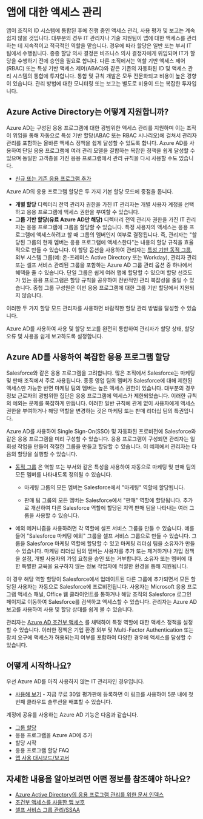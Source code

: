 <properties
  pageTitle="Azure AD를 사용하는 앱에 대한 액세스 관리 | Microsoft Azure"
  description="Azure Active Directory는 조직이 앱을 각 사용자가 액세스할 수 있도록 지정하는 방법을 설명합니다."
  services="active-directory"
  documentationCenter=""
  authors="femila"
  manager="femila"
  editor=""/>

 <tags
  ms.service="active-directory"
  ms.workload="identity"
  ms.tgt_pltfrm="na"
  ms.devlang="na"
  ms.topic="article"
  ms.date="10/13/2016"
  ms.author="femila"/>



# <a name="managing-access-to-apps"></a>앱에 대한 액세스 관리

앱이 조직의 ID 시스템에 통합된 후에 진행 중인 액세스 관리, 사용 평가 및 보고는 계속 쉽지 않을 것입니다. 대부분의 경우 IT 관리자나 기술 지원팀이 앱에 대한 액세스를 관리하는 데 지속적이고 적극적인 역할을 맡습니다. 경우에 따라 할당은 일반 또는 부서 IT 팀에서 수행됩니다. 종종 할당 의사 결정은 비즈니스 의사 결정자에게 위임되며 IT가 할당을 수행하기 전에 승인을 필요로 합니다.  다른 조직에서는 역할 기반 액세스 제어(RBAC) 또는 특성 기반 액세스 제어(ABAC)와 같은 기존의 자동화된 ID 및 액세스 관리 시스템의 통합에 투자합니다. 통합 및 규칙 개발은 모두 전문화되고 비용이 높은 경향이 있습니다. 관리 방법에 대한 모니터링 또는 보고는 별도로 비용이 드는 복잡한 투자입니다.

## <a name="how-does-azure-active-directory-help?"></a>Azure Active Directory는 어떻게 지원합니까?

 Azure AD는 구성된 응용 프로그램에 대한 광범위한 액세스 관리를 지원하며 이는 조직이 위임을 통해 자동으로 특성 기반 할당(ABAC 또는 RBAC 시나리오)에 걸쳐서 관리자 관리를 포함하는 올바른 액세스 정책을 쉽게 달성할 수 있도록 합니다. Azure AD를 사용하여 단일 응용 프로그램에 여러 관리 모델을 결합하는 복잡한 정책을 쉽게 달성할 수 있으며 동일한 고객층을 가진 응용 프로그램에서 관리 규칙을 다시 사용할 수도 있습니다.

 - [신규 또는 기존 응용 프로그램 추가](active-directory-sso-integrate-saas-apps.md)


 Azure AD의 응용 프로그램 할당은 두 가지 기본 할당 모드에 중점을 둡니다.

- **개별 할당** 디렉터리 전역 관리자 권한을 가진 IT 관리자는 개별 사용자 계정을 선택하고 응용 프로그램에 액세스 권한을 부여할 수 있습니다.
- **그룹 기반 할당(유료 Azure AD만 해당)** 디렉터리 전역 관리자 권한을 가진 IT 관리자는 응용 프로그램에 그룹을 할당할 수 있습니다. 특정 사용자의 액세스는 응용 프로그램에 액세스하려고 할 때 그룹의 멤버인지 여부로 결정됩니다. 즉, 관리자는 "할당된 그룹의 현재 멤버는 응용 프로그램에 액세스한다"는 내용의 할당 규칙을 효율적으로 만들 수 있습니다. 이 할당 옵션을 사용하여 관리자는 [특성 기반 동적 그룹](active-directory-accessmanagement-manage-groups.md), 외부 시스템 그룹(예: 온-프레미스 Active Directory 또는 Workday), 관리자 관리 또는 셀프 서비스 관리된 그룹을 포함하는 Azure AD 그룹 관리 옵션 중 하나에서 혜택을 줄 수 있습니다. 단일 그룹은 쉽게 여러 앱에 할당할 수 있으며 할당 선호도가 있는 응용 프로그램은 할당 규칙을 공유하여 전반적인 관리 복잡성을 줄일 수 있습니다. 중첩 그룹 구성원은 이번 응용 프로그램에 대한 그룹 기반 할당에서 지원되지 않습니다.

이러한 두 가지 할당 모드 관리자를 사용하면 바람직한 할당 관리 방법을 달성할 수 있습니다.

Azure AD를 사용하여 사용 및 할당 보고를 완전히 통합하여 관리자가 할당 상태, 할당 오류 및 사용을 쉽게 보고하도록 설정합니다.

## <a name="complex-application-assignment-with-azure-ad"></a>Azure AD를 사용하여 복잡한 응용 프로그램 할당

Salesforce와 같은 응용 프로그램을 고려합니다. 많은 조직에서 Salesforce는 마케팅 및 판매 조직에서 주로 사용됩니다. 종종 영업 팀의 멤버가 Salesforce에 대해 제한된 액세스만 가능한 반면 마케팅 팀의 멤버는 높은 액세스 권한이 있습니다. 대부분의 경우 정보 근로자의 광범위한 집단은 응용 프로그램에 액세스가 제한되었습니다. 이러한 규칙의 예외는 문제를 복잡하게 만듭니다. 이러한 일반 규칙에 관계 없이 사용자에게 액세스 권한을 부여하거나 해당 역할을 변경하는 것은 마케팅 또는 판매 리더십 팀의 특권입니다.

Azure AD를 사용하여 Single Sign-On(SSO) 및 자동화된 프로비전에 Salesforce와 같은 응용 프로그램을 미리 구성할 수 있습니다. 응용 프로그램이 구성되면 관리자는 일회성 작업을 만들어 적절한 그룹을 만들고 할당할 수 있습니다. 이 예제에서 관리자는 다음의 할당을 실행할 수 있습니다.

- [동적 그룹](active-directory-accessmanagement-manage-groups.md) 은 역할 또는 부서와 같은 특성을 사용하여 자동으로 마케팅 및 판매 팀의 모든 멤버를 나타내도록 정의될 수 있습니다.

    - 마케팅 그룹의 모든 멤버는 Salesforce에서 "마케팅" 역할에 할당됩니다.

    - 판매 팀 그룹의 모든 멤버는 Salesforce에서 "판매" 역할에 할당됩니다. 추가로 개선하여 다른 Salesforce 역할에 할당된 지역 판매 팀을 나타내는 여러 그룹을 사용할 수 있습니다.

- 예외 메커니즘을 사용하려면 각 역할에 셀프 서비스 그룹을 만들 수 있습니다. 예를 들어 "Salesforce 마케팅 예외" 그룹을 셀프 서비스 그룹으로 만들 수 있습니다. 그룹을 Salesforce 마케팅 역할에 할당할 수 있고 마케팅 리더십 팀을 소유자가 만들 수 있습니다. 마케팅 리더십 팀의 멤버는 사용자를 추가 또는 제거하거나 가입 정책을 설정, 개별 사용자의 가입 요청을 승인 또는 거부합니다. 소유자 또는 멤버에 대한 특별한 교육을 요구하지 않는 정보 작업자에 적절한 환경을 통해 지원됩니다.

이 경우 해당 역할 할당이 Salesforce에서 업데이트된 다른 그룹에 추가되면서 모든 할당된 사용자는 자동으로 Salesforce에 프로비전됩니다. 사용자는 Microsoft 응용 프로그램 액세스 패널, Office 웹 클라이언트를 통하거나 해당 조직의 Salesforce 로그인 페이지로 이동하여 Salesforce를 검색하고 액세스할 수 있습니다. 관리자는 Azure AD 보고를 사용하여 사용 및 할당 상태를 쉽게 볼 수 있습니다.

관리자는 [Azure AD 조건부 액세스](active-directory-conditional-access.md) 를 채택하여 특정 역할에 대한 액세스 정책을 설정할 수 있습니다. 이러한 정책은 기업 환경 외부 및 Multi-Factor Authentication 또는 장치 요구에 액세스가 허용되는지 여부를 포함하여 다양한 경우에 액세스를 달성할 수 있습니다.

## <a name="how-can-i-get-started?"></a>어떻게 시작하나요?

우선 Azure AD를 아직 사용하지 않는 IT 관리자인 경우입니다.

 - [사용해 보기](https://azure.microsoft.com/trial/get-started-active-directory/)  - 지금 무료 30일 평가판에 등록하면 이 링크를 사용하여 5분 내에 첫 번째 클라우드 솔루션을 배포할 수 있습니다.

계정에 공유를 사용하는 Azure AD 기능은 다음과 같습니다.

- [그룹 할당](active-directory-accessmanagement-self-service-group-management.md)
- 응용 프로그램을 Azure AD에 추가
- 할당 시작
- 응용 프로그램 할당 FAQ
- [앱 사용 대시보드/보고서](active-directory-passwords-get-insights.md)

## <a name="where-can-i-learn-more?"></a>자세한 내용을 알아보려면 어떤 정보를 참조해야 하나요?

- [Azure Active Directory의 응용 프로그램 관리를 위한 문서 인덱스](active-directory-apps-index.md)
- [조건부 액세스를 사용한 앱 보호](active-directory-conditional-access.md)
- [셀프 서비스 그룹 관리/SSAA](active-directory-accessmanagement-self-service-group-management.md)



<!--HONumber=Oct16_HO2-->


